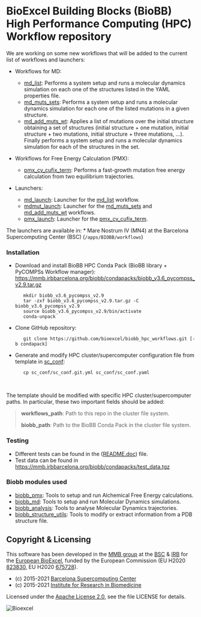 # BioExcel Building Blocks (BioBB) High Performance Computing (HPC) Workflow repository


We are working on some new workflows that will be added to the current list of workflows and launchers:

* Workflows for MD:
    * [md_list](workflows/MD/md_list.py): Performs a system setup and runs a molecular dynamics simulation on each one of the structures listed in the YAML properties file.
    * [md_muts_sets](workflows/MD/md_muts_sets.py): Performs a system setup and runs a molecular dynamics simulation for each one of the listed mutations in a given structure.
    * [md_add_muts_wt](workflows/MD/md_add_muts_wt.py): Applies a list of mutations over the initial structure obtaining a set of structures (initial structure + one mutation, initial structure + two mutations, initial structure + three mutations, ...). Finally performs a system setup and runs a molecular dynamics simulation for each of the structures in the set.

* Workflows for Free Energy Calculation (PMX):
    * [pmx_cv_cufix_term](workflows/PMX/pmx_cv_cufix_term.py): Performs a fast-growth mutation free energy calculation from two equilibrium trajectories.

* Launchers:
    * [md_launch](launchers/md_launch.py): Launcher for the [md_list](workflows/MD/md_list.py) workflow.
    * [mdmut_launch](launchers/mdmut_launch.py): Launcher for the [md_muts_sets](workflows/MD/md_muts_sets.py) and [md_add_muts_wt](workflows/MD/md_add_muts_wt.py) workflows.
    * [pmx_launch](launchers/pmx_launch.py): Launcher for the [pmx_cv_cufix_term](workflows/PMX/pmx_cv_cufix_term.py).

The launchers are available in:
    * Mare Nostrum IV (MN4) at the Barcelona Supercomputing Center (BSC) (`/apps/BIOBB/workflows`)

### Installation

* Download and install BioBB HPC Conda Pack (BioBB library + PyCOMPSs Workflow manager):<br>
https://mmb.irbbarcelona.org/biobb/condapacks/biobb_v3.6_pycompss_v2.9.tar.gz
   ```
      mkdir biobb_v3.6_pycompss_v2.9
      tar -zxf biobb_v3.6_pycompss_v2.9.tar.gz -C biobb_v3.6_pycompss_v2.9
      source biobb_v3.6_pycompss_v2.9/bin/activate
      conda-unpack
   ```

* Clone GitHub repository:<br>
   ```
      git clone https://github.com/bioexcel/biobb_hpc_workflows.git [-b condapack]
   ```

* Generate and modify HPC cluster/supercomputer configuration file from template in [sc_conf](sc_conf/sc_conf.git.yml):<br>
   ```
      cp sc_conf/sc_conf.git.yml sc_conf/sc_conf.yaml
   ```
   <br>
The template should be modified with specific HPC cluster/supercomputer paths. In particular, these two important fields should be added:<br>   

   >
   > **workflows_path**: Path to this repo in the cluster file system.
   >
   > **biobb_path**: Path to the BioBB Conda Pack in the cluster file system.
   >

### Testing

* Different tests can be found in the ([README.doc](README.doc)) file.
* Test data can be found in https://mmb.irbbarcelona.org/biobb/condapacks/test_data.tgz

### Biobb modules used

* [biobb_pmx](https://github.com/bioexcel/biobb_pmx): Tools to setup and run Alchemical Free Energy calculations.
* [biobb_md](https://github.com/bioexcel/biobb_md): Tools to setup and run Molecular Dynamics simulations.
* [biobb_analysis](https://github.com/bioexcel/biobb_analysis): Tools to analyse Molecular Dynamics trajectories.
* [biobb_structure_utils](https://github.com/bioexcel/biobb_structure_utils): Tools to  modify or extract information from a PDB structure file.

## Copyright & Licensing
This software has been developed in the [MMB group](http://mmb.irbbarcelona.org) at the [BSC](http://www.bsc.es/) & [IRB](https://www.irbbarcelona.org/) for the [European BioExcel](http://bioexcel.eu/), funded by the European Commission (EU H2020 [823830](http://cordis.europa.eu/projects/823830), EU H2020 [675728](http://cordis.europa.eu/projects/675728)).

* (c) 2015-2021 [Barcelona Supercomputing Center](https://www.bsc.es/)
* (c) 2015-2021 [Institute for Research in Biomedicine](https://www.irbbarcelona.org/)

Licensed under the
[Apache License 2.0](https://www.apache.org/licenses/LICENSE-2.0), see the file LICENSE for details.

![](https://bioexcel.eu/wp-content/uploads/2019/04/Bioexcell_logo_1080px_transp.png "Bioexcel")
